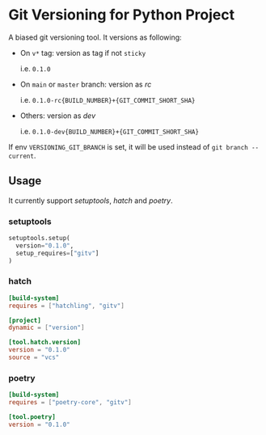 # Git Versioning for Python Project

A biased git versioning tool. It versions as following:

- On `v*` tag: version as tag if not `sticky`

  i.e. `0.1.0`

- On `main` or `master` branch: version as *rc*

  i.e. `0.1.0-rc{BUILD_NUMBER}+{GIT_COMMIT_SHORT_SHA}`

- Others: version as *dev*

  i.e. `0.1.0-dev{BUILD_NUMBER}+{GIT_COMMIT_SHORT_SHA}`

If env `VERSIONING_GIT_BRANCH` is set, it will be used instead of `git branch --current`.

## Usage

It currently support *setuptools*, *hatch* and *poetry*.

### setuptools

```python
setuptools.setup(
  version="0.1.0",
  setup_requires=["gitv"]
)
  ```

### hatch

```toml
[build-system]
requires = ["hatchling", "gitv"]

[project]
dynamic = ["version"]

[tool.hatch.version]
version = "0.1.0"
source = "vcs"
```

### poetry

```toml
[build-system]
requires = ["poetry-core", "gitv"]

[tool.poetry]
version = "0.1.0"
```

